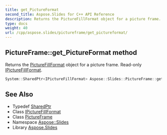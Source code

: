 ```yaml
---
title: get_PictureFormat
second_title: Aspose.Slides for C++ API Reference
description: Returns the PictureFillFormat object for a picture frame. Read-only IPictureFillFormat.
type: docs
weight: 40
url: /cpp/aspose.slides/pictureframe/get_pictureformat/
---
```

## PictureFrame::get_PictureFormat method


Returns the [PictureFillFormat](../../picturefillformat/) object for a picture frame. Read-only [IPictureFillFormat](../../ipicturefillformat/).

```cpp
System::SharedPtr<IPictureFillFormat> Aspose::Slides::PictureFrame::get_PictureFormat() override
```

## See Also

* Typedef [SharedPtr](../../../system/sharedptr/)
* Class [IPictureFillFormat](../../ipicturefillformat/)
* Class [PictureFrame](../)
* Namespace [Aspose::Slides](../../)
* Library [Aspose.Slides](../../../)
